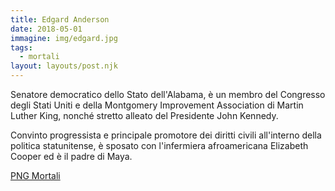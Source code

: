 ```yaml
---
title: Edgard Anderson
date: 2018-05-01
immagine: img/edgard.jpg
tags:
  - mortali
layout: layouts/post.njk
---
```


Senatore democratico dello Stato dell'Alabama, è un membro del Congresso degli Stati Uniti e della Montgomery Improvement Association di Martin Luther King, nonché stretto alleato del Presidente John Kennedy.

Convinto progressista e principale promotore dei diritti civili all'interno della politica statunitense, è sposato con l'infermiera afroamericana Elizabeth Cooper ed è il padre di Maya.

<a href="http://xabacadabra.com/cursed-legacy/png-mortali.html" class="button back">PNG Mortali</a> 